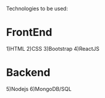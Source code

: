 ﻿Technologies to be used:
# FrontEnd 
1)HTML
2)CSS
3)Bootstrap
4)ReactJS
# Backend
5)Nodejs
6)MongoDB/SQL
